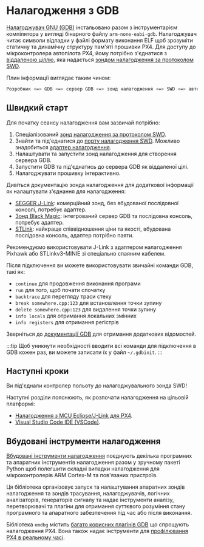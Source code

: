 # Налагодження з GDB

[Налагоджувач GNU (GDB)](https://sourceware.org/gdb/download/onlinedocs/gdb/index.html) інстальовано разом з інструментарієм компілятора у вигляді бінарного файлу `arm-none-eabi-gdb`. Налагоджувач читає символи відладки у файлі формату виконання ELF щоб зрозуміти статичну та динамічну структуру пам'яті прошивки PX4. Для доступу до мікроконтролера автопілота PX4, йому потрібно з'єднатися з [віддаленою ціллю](https://sourceware.org/gdb/download/onlinedocs/gdb/Connecting.html), яка надається [зондом налагодження за протоколом SWD](swd_debug.md).

Плин інформації виглядає таким чином:

```sh
Розробник <=> GDB <=> сервер GDB <=> зонд налагодження <=> SWD <=> автопілот PX4.
```

## Швидкий старт

Для початку сеансу налагодження вам зазвичай потрібно:

1. Спеціалізований [зонд налагодження за протоколом SWD](../debug/swd_debug.md#debug-probes).
2. Знайти та під'єднатися до [порту налагодження SWD](../debug/swd_debug.md#autopilot-debug-ports). Можливо знадобиться [адаптер налагодження](swd_debug.md#debug-adapters).
3. Налаштувати та запустити зонд налагодження для створення сервера GDB.
4. Запустити GDB та під'єднатись до сервера GDB як віддаленої цілі.
5. Налагоджувати прошивку інтерактивно.

Дивіться документацію зонда налагодження для додаткової інформації як налаштувати з'єднання для налагодження:

- [SEGGER J-Link](probe_jlink.md): комерційний зонд, без вбудованої послідовної консолі, потребує адаптер.
- [Зонд Black Magic](probe_bmp.md): інтегрований сервер GDB та послідовна консоль, потребує адаптер.
- [STLink](probe_stlink): найкраще співвідношення ціни та якості, вбудована послідовна консоль, адаптер потрібно паяти.

Рекомендуємо використовувати J-Link з адаптером налагодження Pixhawk або STLinkv3-MINIE зі спеціально спаяним кабелем.

Після підключення ви можете використовувати звичайні команди GDB, такі як:

- `continue` для продовження виконання програми
- `run` для того, щоб почати спочатку
- `backtrace` для перегляду траси стеку
- `break somewhere.cpp:123` для встановлення точки зупину
- `delete somewhere.cpp:123` для видалення точки зупину
- `info locals` для отримання локальних змінних
- `info registers` для отримання регістрів

Зверніться до [документації GDB](https://sourceware.org/gdb/download/onlinedocs/gdb/index.html) для отримання додаткових відомостей.

:::tip
Щоб уникнути необхідності вводити всі команди для підключення в GDB кожен раз, ви можете записати їх у файл `~/.gdbinit`.
:::

## Наступні кроки

Ви під'єднали контролер польоту до налагоджувального зонда SWD!

Наступні розділи пояснюють, як розпочати налагодження на цільовій платформі:

- [Налагодження з MCU Eclipse/J-Link для PX4](eclipse_jlink.md).
- [Visual Studio Code IDE (VSCode)](../dev_setup/vscode.md).

## Вбудовані інструменти налагодження

[Вбудовані інструменти налагодження](https://pypi.org/project/emdbg/) поєднують декілька програмних та апаратних інструментів налагодження разом у зручному пакеті Python щоб полегшити складні випадки налагодження для мікроконтролерів ARM Cortex-M та пов'язаних пристроїв.

Ця бібліотека організовує запуск та налаштування апаратних зондів налагодження та зондів трасування, налагоджувачів, логічних аналізаторів, генераторів сигналу та надає інструменти аналізу, перетворювачі та плагіни для отримання суттєвого розуміння стану програмного та апаратного забезпечення під час або після виконання.

Бібліотека `emdbg` містить [багато корисних плагінів GDB](https://github.com/Auterion/embedded-debug-tools/blob/main/src/emdbg/debug/gdb.md#user-commands) що спрощують налагодження PX4. Вона також надає інструменти для [профілювання PX4 в реальному часі](https://github.com/Auterion/embedded-debug-tools/tree/main/ext/orbetto).
